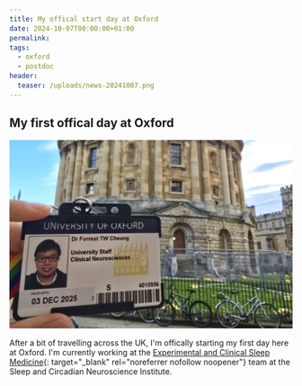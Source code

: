 ```yaml
---
title: My offical start day at Oxford
date: 2024-10-07T00:00:00+01:00
permalink:
tags:
  - oxford
  - postdoc
header:
  teaser: /uploads/news-20241007.png
---
```

## My first offical day at Oxford

![](/uploads/news-20241007.png)

After a bit of travelling across the UK, I'm offically starting my first day here at Oxford. I'm currently working at the [Experimental and Clinical Sleep Medicine](https://www.ndcn.ox.ac.uk/research/experimental-and-clinical-sleep-medicine-group){: target="_blank" rel="noreferrer nofollow noopener"} team at the Sleep and Circadian Neuroscience Institute.